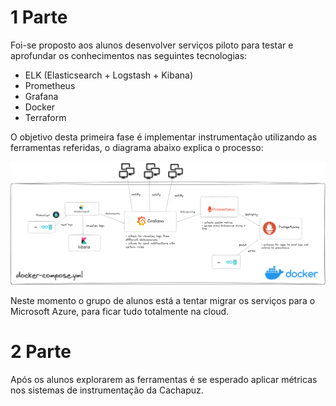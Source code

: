 # 1 Parte

Foi-se proposto aos alunos desenvolver serviços piloto para testar e aprofundar os conhecimentos nas seguintes tecnologias:

- ELK (Elasticsearch + Logstash + Kibana)
- Prometheus
- Grafana
- Docker
- Terraform

O objetivo desta primeira fase é implementar instrumentação utilizando as ferramentas referidas, o diagrama abaixo explica o processo:

![diagrama](./diagrama-projeto.png)

Neste momento o grupo de alunos está a tentar migrar os serviços para o Microsoft Azure, para ficar tudo totalmente na cloud.

# 2 Parte

Após os alunos explorarem as ferramentas é se esperado aplicar métricas nos sistemas de instrumentação da Cachapuz.

